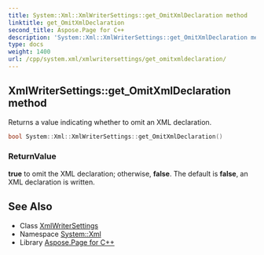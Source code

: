```yaml
---
title: System::Xml::XmlWriterSettings::get_OmitXmlDeclaration method
linktitle: get_OmitXmlDeclaration
second_title: Aspose.Page for C++
description: 'System::Xml::XmlWriterSettings::get_OmitXmlDeclaration method. Returns a value indicating whether to omit an XML declaration in C++.'
type: docs
weight: 1400
url: /cpp/system.xml/xmlwritersettings/get_omitxmldeclaration/
---
```

## XmlWriterSettings::get_OmitXmlDeclaration method


Returns a value indicating whether to omit an XML declaration.

```cpp
bool System::Xml::XmlWriterSettings::get_OmitXmlDeclaration()
```


### ReturnValue

**true** to omit the XML declaration; otherwise, **false**. The default is **false**, an XML declaration is written.

## See Also

* Class [XmlWriterSettings](../)
* Namespace [System::Xml](../../)
* Library [Aspose.Page for C++](../../../)

